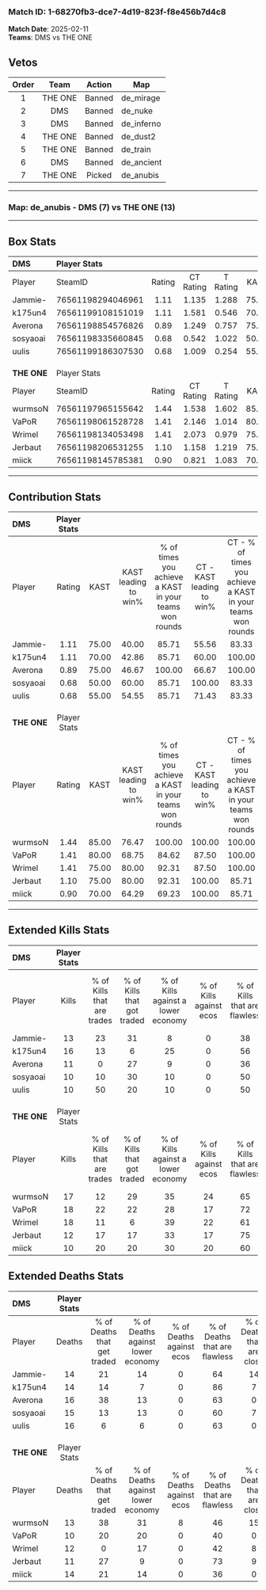 ### Match ID: 1-68270fb3-dce7-4d19-823f-f8e456b7d4c8  
**Match Date**: 2025-02-11  
**Teams**: DMS vs THE ONE  

## Vetos  

| Order | Team | Action | Map |
| :---: | :--: | :----: | --- |
| 1 | THE ONE | Banned | de_mirage |
| 2 | DMS | Banned | de_nuke |
| 3 | DMS | Banned | de_inferno |
| 4 | THE ONE | Banned | de_dust2 |
| 5 | THE ONE | Banned | de_train |
| 6 | DMS | Banned | de_ancient |
| 7 | THE ONE | Picked | de_anubis |

---  

### **Map**: de_anubis - DMS (7) vs THE ONE (13)  
---  

## Box Stats  

| **DMS**     | Player Stats      |        |           |          |       |       |       |         |        |      |     |
| :- | :- | :-: | :-: | :-: | :-: | :-: | :-: | :-: | :-: | :-: | :-: |
| Player      | SteamID           | Rating | CT Rating | T Rating | KAST  |  ADR  | Kills | Assists | Deaths | K/D  | HS% |
| Jammie-     | 76561198294046961 |  1.11  |   1.135   |  1.288   | 75.00 | 84.1  |  13   |    8    |   14   | 0.93 | 53  |
| k175un4     | 76561199108151019 |  1.11  |   1.581   |  0.546   | 70.00 | 66.5  |  16   |    2    |   14   | 1.14 | 12  |
| Averona     | 76561198854576826 |  0.89  |   1.249   |  0.757   | 75.00 | 67.1  |  11   |    4    |   16   | 0.69 | 63  |
| sosyaoai    | 76561198335660845 |  0.68  |   0.542   |  1.022   | 50.00 | 61.5  |  10   |    5    |   15   | 0.67 | 50  |
| uulis       | 76561199186307530 |  0.68  |   1.009   |  0.254   | 55.00 | 56.7  |  10   |    6    |   16   | 0.63 | 30  |
|             |                   |        |           |          |       |       |       |         |        |      |     |
|             |                   |        |           |          |       |       |       |         |        |      |     |
|             |                   |        |           |          |       |       |       |         |        |      |     |
| **THE ONE** | Player Stats      |        |           |          |       |       |       |         |        |      |     |
| Player      | SteamID           | Rating | CT Rating | T Rating | KAST  |  ADR  | Kills | Assists | Deaths | K/D  | HS% |
| wurmsoN     | 76561197965155642 |  1.44  |   1.538   |  1.602   | 85.00 | 103.7 |  17   |    8    |   13   | 1.31 | 47  |
| VaPoR       | 76561198061528728 |  1.41  |   2.146   |  1.014   | 80.00 | 77.1  |  18   |    1    |   10   | 1.80 | 11  |
| Wrimel      | 76561198134053498 |  1.41  |   2.073   |  0.979   | 75.00 | 98.3  |  18   |    6    |   12   | 1.50 | 44  |
| Jerbaut     | 76561198206531255 |  1.10  |   1.158   |  1.219   | 75.00 | 70.9  |  12   |    8    |   11   | 1.09 | 41  |
| miick       | 76561198145785381 |  0.90  |   0.821   |  1.083   | 70.00 | 74.9  |  10   |    5    |   14   | 0.71 | 80  |
---  

## Contribution Stats  

| **DMS**     | Player Stats |       |                      |                                                        |                           |                                                             |                          |                                                            |
| :- | :-: | :-: | :-: | :-: | :-: | :-: | :-: | :-: |
| Player      |    Rating    | KAST  | KAST leading to win% | % of times you achieve a KAST in your teams won rounds | CT - KAST leading to win% | CT - % of times you achieve a KAST in your teams won rounds | T - KAST leading to win% | T - % of times you achieve a KAST in your teams won rounds |
| Jammie-     |     1.11     | 75.00 |        40.00         |                         85.71                          |           55.56           |                            83.33                            |          16.67           |                           100.00                           |
| k175un4     |     1.11     | 70.00 |        42.86         |                         85.71                          |           60.00           |                           100.00                            |           0.00           |                            0.00                            |
| Averona     |     0.89     | 75.00 |        46.67         |                         100.00                         |           66.67           |                           100.00                            |          16.67           |                           100.00                           |
| sosyaoai    |     0.68     | 50.00 |        60.00         |                         85.71                          |          100.00           |                            83.33                            |          20.00           |                           100.00                           |
| uulis       |     0.68     | 55.00 |        54.55         |                         85.71                          |           71.43           |                            83.33                            |          25.00           |                           100.00                           |
|             |              |       |                      |                                                        |                           |                                                             |                          |                                                            |
|             |              |       |                      |                                                        |                           |                                                             |                          |                                                            |
|             |              |       |                      |                                                        |                           |                                                             |                          |                                                            |
| **THE ONE** | Player Stats |       |                      |                                                        |                           |                                                             |                          |                                                            |
| Player      |    Rating    | KAST  | KAST leading to win% | % of times you achieve a KAST in your teams won rounds | CT - KAST leading to win% | CT - % of times you achieve a KAST in your teams won rounds | T - KAST leading to win% | T - % of times you achieve a KAST in your teams won rounds |
| wurmsoN     |     1.44     | 85.00 |        76.47         |                         100.00                         |          100.00           |                           100.00                            |          60.00           |                           100.00                           |
| VaPoR       |     1.41     | 80.00 |        68.75         |                         84.62                          |           87.50           |                           100.00                            |          50.00           |                           66.67                            |
| Wrimel      |     1.41     | 75.00 |        80.00         |                         92.31                          |           87.50           |                           100.00                            |          71.43           |                           83.33                            |
| Jerbaut     |     1.10     | 75.00 |        80.00         |                         92.31                          |          100.00           |                            85.71                            |          66.67           |                           100.00                           |
| miick       |     0.90     | 70.00 |        64.29         |                         69.23                          |          100.00           |                            85.71                            |          37.50           |                           50.00                            |
---  

## Extended Kills Stats  

| **DMS**     | Player Stats |                            |                            |                                    |                         |                              |                                 |                                       |                    |           |
| :- | :-: | :-: | :-: | :-: | :-: | :-: | :-: | :-: | :-: | :-: |
| Player      |    Kills     | % of Kills that are trades | % of Kills that got traded | % of Kills against a lower economy | % of Kills against ecos | % of Kills that are flawless | % of Kills that are close duels | % of Kills that are assisted by flash | Pistol Round Kills | AWP Kills |
| Jammie-     |      13      |             23             |             31             |                 8                  |            0            |              38              |               15                |                   8                   |         1          |     0     |
| k175un4     |      16      |             13             |             6              |                 25                 |            0            |              56              |                0                |                   0                   |         1          |    10     |
| Averona     |      11      |             0              |             27             |                 9                  |            0            |              36              |                0                |                   9                   |         2          |     0     |
| sosyaoai    |      10      |             10             |             30             |                 10                 |            0            |              50              |               20                |                   0                   |         2          |     0     |
| uulis       |      10      |             50             |             20             |                 10                 |            0            |              50              |                0                |                   0                   |         0          |     0     |
|             |              |                            |                            |                                    |                         |                              |                                 |                                       |                    |           |
|             |              |                            |                            |                                    |                         |                              |                                 |                                       |                    |           |
|             |              |                            |                            |                                    |                         |                              |                                 |                                       |                    |           |
| **THE ONE** | Player Stats |                            |                            |                                    |                         |                              |                                 |                                       |                    |           |
| Player      |    Kills     | % of Kills that are trades | % of Kills that got traded | % of Kills against a lower economy | % of Kills against ecos | % of Kills that are flawless | % of Kills that are close duels | % of Kills that are assisted by flash | Pistol Round Kills | AWP Kills |
| wurmsoN     |      17      |             12             |             29             |                 35                 |           24            |              65              |                0                |                   0                   |         3          |     0     |
| VaPoR       |      18      |             22             |             22             |                 28                 |           17            |              72              |                0                |                   0                   |         1          |     6     |
| Wrimel      |      18      |             11             |             6              |                 39                 |           22            |              61              |                0                |                  11                   |         3          |     0     |
| Jerbaut     |      12      |             17             |             17             |                 33                 |           17            |              75              |               17                |                   8                   |         2          |     0     |
| miick       |      10      |             20             |             20             |                 30                 |           20            |              60              |               20                |                   0                   |         1          |     1     |
## Extended Deaths Stats  

| **DMS**     | Player Stats |                             |                                   |                          |                               |                            |                           |               |
| :- | :-: | :-: | :-: | :-: | :-: | :-: | :-: | :-: |
| Player      |    Deaths    | % of Deaths that get traded | % of Deaths against lower economy | % of Deaths against ecos | % of Deaths that are flawless | % of Deaths that are close | % of Deaths while blinded | Deaths to AWP |
| Jammie-     |      14      |             21              |                14                 |            0             |              64               |             14             |             7             |       1       |
| k175un4     |      14      |             14              |                 7                 |            0             |              86               |             7              |             0             |       2       |
| Averona     |      16      |             38              |                13                 |            0             |              63               |             0              |             6             |       0       |
| sosyaoai    |      15      |             13              |                13                 |            0             |              60               |             7              |             7             |       1       |
| uulis       |      16      |              6              |                 6                 |            0             |              63               |             0              |             0             |       3       |
|             |              |                             |                                   |                          |                               |                            |                           |               |
|             |              |                             |                                   |                          |                               |                            |                           |               |
|             |              |                             |                                   |                          |                               |                            |                           |               |
| **THE ONE** | Player Stats |                             |                                   |                          |                               |                            |                           |               |
| Player      |    Deaths    | % of Deaths that get traded | % of Deaths against lower economy | % of Deaths against ecos | % of Deaths that are flawless | % of Deaths that are close | % of Deaths while blinded | Deaths to AWP |
| wurmsoN     |      13      |             38              |                31                 |            8             |              46               |             15             |             0             |       2       |
| VaPoR       |      10      |             20              |                20                 |            0             |              40               |             0              |             0             |       2       |
| Wrimel      |      12      |              0              |                17                 |            0             |              42               |             8              |             8             |       1       |
| Jerbaut     |      11      |             27              |                 9                 |            0             |              73               |             9              |             9             |       2       |
| miick       |      14      |             21              |                14                 |            0             |              36               |             0              |             0             |       3       |
